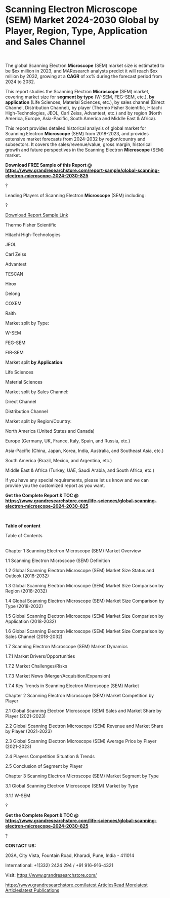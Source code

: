 <h1>Scanning Electron Microscope (SEM) Market 2024-2030 Global by Player, Region, Type, Application and Sales Channel</h1><br/><p>The global Scanning Electron <strong>Microscope</strong> (SEM) market size is estimated to be $xx million in 2023, and MAResearch analysts predict it will reach $xx million by 2032, growing at a <strong>CAGR</strong> of xx% during the forecast period from 2024 to 2032.</p>
 
 
 
 <p>This report studies the Scanning Electron <strong>Microscope</strong> (SEM) market, covering market size for <strong>segment by type</strong> (W-SEM, FEG-SEM, etc.), <strong>by application</strong> (Life Sciences, Material Sciences, etc.), by sales channel (Direct Channel, Distribution Channel), by player (Thermo Fisher Scientific, Hitachi High-Technologies, JEOL, Carl Zeiss, Advantest, etc.) and by region (North America, Europe, Asia-Pacific, South America and Middle East & Africa).</p>
 
 
 
 <p>This report provides detailed historical analysis of global market for Scanning Electron <strong>Microscope</strong> (SEM) from 2018-2023, and provides extensive market forecasts from 2024-2032 by region/country and subsectors. It covers the sales/revenue/value, gross margin, historical growth and future perspectives in the Scanning Electron <strong>Microscope</strong> (SEM) market.</p>
 
 
 
 <div><b>Download FREE Sample of this Report @ <a href="https://www.grandresearchstore.com/report-sample/global-scanning-electron-microscope-2024-2030-825">https://www.grandresearchstore.com/report-sample/global-scanning-electron-microscope-2024-2030-825</a></b></div>
 
 
 
 <p>? </p>
 
 
 
 <p>Leading Players of Scanning Electron <strong>Microscope</strong> (SEM) including:</p>
 
 
 
 <p>? </p>
 
 
 
 <p><a href="https://www.grandresearchstore.com/mr-admin/report-sample/global-scanning-electron-microscope-2024-2030-825">Download Report Sample Link</a></p>
 
 
 
 <p>Thermo Fisher Scientific</p>
 
 
 
 <p>Hitachi High-Technologies</p>
 
 
 
 <p>JEOL</p>
 
 
 
 <p>Carl Zeiss</p>
 
 
 
 <p>Advantest</p>
 
 
 
 <p>TESCAN</p>
 
 
 
 <p>Hirox</p>
 
 
 
 <p>Delong</p>
 
 
 
 <p>COXEM</p>
 
 
 
 <p>Raith</p>
 
 
 
 <p>Market split by Type:</p>
 
 
 
 <p>W-SEM</p>
 
 
 
 <p>FEG-SEM</p>
 
 
 
 <p>FIB-SEM</p>
 
 
 
 <p>Market split <strong>by Application</strong>:</p>
 
 
 
 <p>Life Sciences</p>
 
 
 
 <p>Material Sciences</p>
 
 
 
 <p>Market split by Sales Channel:</p>
 
 
 
 <p>Direct Channel</p>
 
 
 
 <p>Distribution Channel</p>
 
 
 
 <p>Market split by Region/Country:</p>
 
 
 
 <p>North America (United States and Canada)</p>
 
 
 
 <p>Europe (Germany, UK, France, Italy, Spain, and Russia, etc.)</p>
 
 
 
 <p>Asia-Pacific (China, Japan, Korea, India, Australia, and Southeast Asia, etc.)</p>
 
 
 
 <p>South America (Brazil, Mexico, and Argentina, etc.)</p>
 
 
 
 <p>Middle East & Africa (Turkey, UAE, Saudi Arabia, and South Africa, etc.)</p>
 
 
 
 <p>If you have any special requirements, please let us know and we can provide you the customized report as you want.</p>
 
 
 
 <div><b>Get the Complete Report & TOC @ <a href="https://www.grandresearchstore.com/life-sciences/global-scanning-electron-microscope-2024-2030-825">https://www.grandresearchstore.com/life-sciences/global-scanning-electron-microscope-2024-2030-825</a></b></div>
 
 
 
 <p><br />
 
 <b>Table of content</b></p>
 
 
 
 <p>Table of Contents<br />
 
 <br />
 
 Chapter 1 Scanning Electron Microscope (SEM) Market Overview<br />
 
 1.1 Scanning Electron Microscope (SEM) Definition<br />
 
 1.2 Global Scanning Electron Microscope (SEM) Market Size Status and Outlook (2018-2032)<br />
 
 1.3 Global Scanning Electron Microscope (SEM) Market Size Comparison by Region (2018-2032)<br />
 
 1.4 Global Scanning Electron Microscope (SEM) Market Size Comparison by Type (2018-2032)<br />
 
 1.5 Global Scanning Electron Microscope (SEM) Market Size Comparison by Application (2018-2032)<br />
 
 1.6 Global Scanning Electron Microscope (SEM) Market Size Comparison by Sales Channel (2018-2032)<br />
 
 1.7 Scanning Electron Microscope (SEM) Market Dynamics<br />
 
 1.7.1 Market Drivers/Opportunities<br />
 
 1.7.2 Market Challenges/Risks<br />
 
 1.7.3 Market News (Merger/Acquisition/Expansion)<br />
 
 1.7.4 Key Trends in Scanning Electron Microscope (SEM) Market<br />
 
 Chapter 2 Scanning Electron Microscope (SEM) Market Competition by Player<br />
 
 2.1 Global Scanning Electron Microscope (SEM) Sales and Market Share by Player (2021-2023)<br />
 
 2.2 Global Scanning Electron Microscope (SEM) Revenue and Market Share by Player (2021-2023)<br />
 
 2.3 Global Scanning Electron Microscope (SEM) Average Price by Player (2021-2023)<br />
 
 2.4 Players Competition Situation & Trends<br />
 
 2.5 Conclusion of Segment by Player<br />
 
 Chapter 3 Scanning Electron Microscope (SEM) Market Segment by Type<br />
 
 3.1 Global Scanning Electron Microscope (SEM) Market by Type<br />
 
 3.1.1 W-SEM<br />
 
 ? </p>
 
 
 
 <div><b>Get the Complete Report & TOC @ <a href="https://www.grandresearchstore.com/life-sciences/global-scanning-electron-microscope-2024-2030-825">https://www.grandresearchstore.com/life-sciences/global-scanning-electron-microscope-2024-2030-825</a></b></div>
 
 
 
 <p>? </p>
 
 
 
 <p><b>CONTACT US:</b><br />
 
 203A, City Vista, Fountain Road, Kharadi, Pune, India - 411014<br />
 
 International: +1(332) 2424 294 / +91 916-916-4321<br />
 
 Visit: <a href="https://www.grandresearchstore.com/">https://www.grandresearchstore.com/</a><br />
 
 <a href="https://gyeongbokgung.com">https://www.grandresearchstore.com/</a><a href="https://hallyeomaritime.com">latest Articles</a><a href="https://jingwansa.com">Read More</a><a href="https://nguoiviet.jp/">latest Articles</a><a href="https://www.intelmarketresearch.com/">latest Publications</a></p>